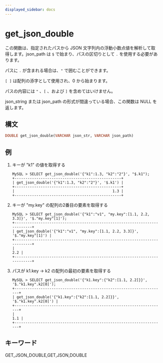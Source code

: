 ```yaml
---
displayed_sidebar: docs
---
```


# get_json_double

この関数は、指定されたパスから JSON 文字列内の浮動小数点値を解析して取得します。json_path は `$` で始まり、パスの区切りとして `.` を使用する必要があります。

パスに `.` が含まれる場合は、`"` で囲むことができます。

`[ ]` は配列の添字として使用され、0 から始まります。

パスの内容には `"` 、`[` 、および `]` を含めてはいけません。

json_string または json_path の形式が間違っている場合、この関数は NULL を返します。

## 構文

```Haskell
DOUBLE get_json_double(VARCHAR json_str, VARCHAR json_path)
```

## 例

1. キーが "k1" の値を取得する

    ```Plain Text
    MySQL > SELECT get_json_double('{"k1":1.3, "k2":"2"}', "$.k1");
    +-------------------------------------------------+
    | get_json_double('{"k1":1.3, "k2":"2"}', '$.k1') |
    +-------------------------------------------------+
    |                                             1.3 |
    +-------------------------------------------------+
    ```

2. キーが "my.key" の配列の2番目の要素を取得する

    ```Plain Text
    MySQL > SELECT get_json_double('{"k1":"v1", "my.key":[1.1, 2.2, 3.3]}', '$."my.key"[1]');
    +---------------------------------------------------------------------------+
    | get_json_double('{"k1":"v1", "my.key":[1.1, 2.2, 3.3]}', '$."my.key"[1]') |
    +---------------------------------------------------------------------------+
    |                                                                       2.2 |
    +---------------------------------------------------------------------------+
    ```

3. パスが k1.key -> k2 の配列の最初の要素を取得する

    ```Plain Text
    MySQL > SELECT get_json_double('{"k1.key":{"k2":[1.1, 2.2]}}', '$."k1.key".k2[0]');
    +---------------------------------------------------------------------+
    | get_json_double('{"k1.key":{"k2":[1.1, 2.2]}}', '$."k1.key".k2[0]') |
    +---------------------------------------------------------------------+
    |                                                                 1.1 |
    +---------------------------------------------------------------------+
    ```

## キーワード

GET_JSON_DOUBLE,GET,JSON,DOUBLE